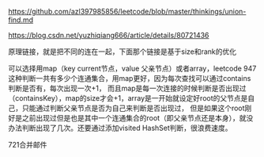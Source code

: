 https://github.com/azl397985856/leetcode/blob/master/thinkings/union-find.md

https://blog.csdn.net/yuzhiqiang666/article/details/80721436

原理链接，就是把不同的连在一起，下面那个链接是基于size和rank的优化

可以选择用map（key current节点，value 父亲节点）或者array，leetcode 947这种判断一共有多少个连通集合，用map更好，因为每次查找可以通过contains判断是否有，每次出现一次+1，
而且map是每一次连接的时候判断是否出现过（containsKey），map的size才会+1，array是一开始就设定好root的父节点是自己，只能通过判断父亲节点是否为自己来判断是否出现过，
但是如果这个root刚好是之前出现过但是也是其中一个连通集合的root（即父亲节点还是本身），就没办法判断出现了几次。还要通过添加visited HashSet判断，很浪费速度。

721合并邮件
